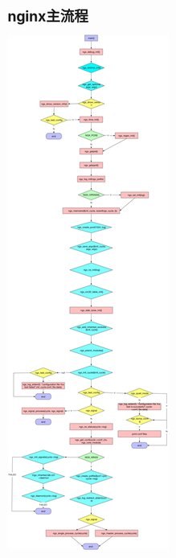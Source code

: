# nginx主流程
![](https://github.com/langrenchuan/nginx-source-analysis/blob/master/analysis_src/main.png)
